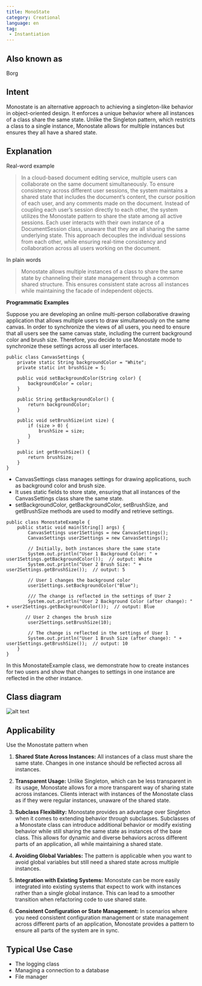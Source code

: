 ```yaml
---
title: MonoState
category: Creational
language: en
tag:
 - Instantiation
---
```


## Also known as
Borg

## Intent
Monostate is an alternative approach to achieving a singleton-like behavior in object-oriented design. It enforces a unique behavior where all instances of a class share the same state. Unlike the Singleton pattern, which restricts a class to a single instance, Monostate allows for multiple instances but ensures they all have a shared state.

## Explanation

Real-word example

> In a cloud-based document editing service, multiple users can collaborate on the same document simultaneously. To ensure consistency across different user sessions, the system maintains a shared state that includes the document’s content, the cursor position of each user, and any comments made on the document. Instead of coupling each user’s session directly to each other, the system utilizes the Monostate pattern to share the state among all active sessions. Each user interacts with their own instance of a DocumentSession class, unaware that they are all sharing the same underlying state. This approach decouples the individual sessions from each other, while ensuring real-time consistency and collaboration across all users working on the document.


In plain words

> Monostate allows multiple instances of a class to share the same state by channeling their state management through a common shared structure. This ensures consistent state across all instances while maintaining the facade of independent objects.


**Programmatic Examples**

Suppose you are developing an online multi-person collaborative drawing application that allows multiple users to draw simultaneously on the same canvas. In order to synchronize the views of all users, you need to ensure that all users see the same canvas state, including the current background color and brush size. Therefore, you decide to use Monostate mode to synchronize these settings across all user interfaces.

```
public class CanvasSettings {
    private static String backgroundColor = "White";
    private static int brushSize = 5;

    public void setBackgroundColor(String color) {
        backgroundColor = color;
    }

    public String getBackgroundColor() {
        return backgroundColor;
    }

    public void setBrushSize(int size) {
        if (size > 0) {
            brushSize = size;
        }
    }

    public int getBrushSize() {
        return brushSize;
    }
}
```
* CanvasSettings class manages settings for drawing applications, such as background color and brush size.
* It uses static fields to store state, ensuring that all instances of the CanvasSettings class share the same state.
* setBackgroundColor, getBackgroundColor, setBrushSize, and getBrushSize methods are used to modify and retrieve settings.

```
public class MonostateExample {
    public static void main(String[] args) {
        CanvasSettings user1Settings = new CanvasSettings();
        CanvasSettings user2Settings = new CanvasSettings();

        // Initially, both instances share the same state
        System.out.println("User 1 Background Color: " + user1Settings.getBackgroundColor());  // output: White
        System.out.println("User 2 Brush Size: " + user2Settings.getBrushSize());  // output: 5

        // User 1 changes the background color
        user1Settings.setBackgroundColor("Blue");

        /// The change is reflected in the settings of User 2
        System.out.println("User 2 Background Color (after change): " + user2Settings.getBackgroundColor());  // output: Blue

       // User 2 changes the brush size
        user2Settings.setBrushSize(10);

        // The change is reflected in the settings of User 1
        System.out.println("User 1 Brush Size (after change): " + user1Settings.getBrushSize());  // output: 10
    }
}
```
In this MonostateExample class, we demonstrate how to create instances for two users and show that changes to settings in one instance are reflected in the other instance.

## Class diagram
![alt text](./etc/monostate.png "MonoState")

## Applicability
Use the Monostate pattern when

1. **Shared State Across Instances:** All instances of a class must share the same state. Changes in one instance should be reflected across all instances.

2. **Transparent Usage:** Unlike Singleton, which can be less transparent in its usage, Monostate allows for a more transparent way of sharing state across instances. Clients interact with instances of the Monostate class as if they were regular instances, unaware of the shared state.

3. **Subclass Flexibility:** Monostate provides an advantage over Singleton when it comes to extending behavior through subclasses. Subclasses of a Monostate class can introduce additional behavior or modify existing behavior while still sharing the same state as instances of the base class. This allows for dynamic and diverse behaviors across different parts of an application, all while maintaining a shared state.

4. **Avoiding Global Variables:** The pattern is applicable when you want to avoid global variables but still need a shared state across multiple instances.

5. **Integration with Existing Systems:** Monostate can be more easily integrated into existing systems that expect to work with instances rather than a single global instance. This can lead to a smoother transition when refactoring code to use shared state.

6. **Consistent Configuration or State Management:** In scenarios where you need consistent configuration management or state management across different parts of an application, Monostate provides a pattern to ensure all parts of the system are in sync.

## Typical Use Case

* The logging class
* Managing a connection to a database
* File manager

